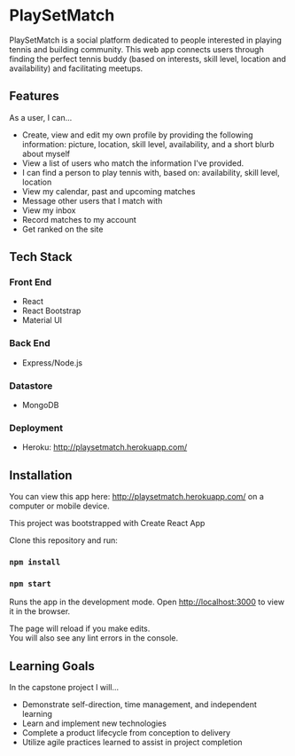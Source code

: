 # PlaySetMatch

PlaySetMatch is a social platform dedicated to people interested in playing tennis and building community. This web app connects users through finding the perfect tennis buddy (based on interests, skill level, location and availability) and facilitating meetups. 

## Features
As a user, I can... 
- Create, view and edit my own profile by providing the following information: picture, location, skill level, availability, and a short blurb about myself
- View a list of users who match the information I've provided.
- I can find a person to play tennis with, based on: availability, skill level, location 
- View my calendar, past and upcoming matches 
- Message other users that I match with
- View my inbox
- Record matches to my account 
- Get ranked on the site

## Tech Stack

### Front End
- React
- React Bootstrap
- Material UI
### Back End
- Express/Node.js
### Datastore
- MongoDB
### Deployment
- Heroku: http://playsetmatch.herokuapp.com/

## Installation

You can view this app here: http://playsetmatch.herokuapp.com/ on a computer or mobile device. 

This project was bootstrapped with Create React App

Clone this repository and run: 
### `npm install`
### `npm start`

Runs the app in the development mode.
Open [http://localhost:3000](http://localhost:3000) to view it in the browser.

The page will reload if you make edits.\
You will also see any lint errors in the console.
## Learning Goals

In the capstone project I will...
- Demonstrate self-direction, time management, and independent learning
- Learn and implement new technologies
- Complete a product lifecycle from conception to delivery
- Utilize agile practices learned to assist in project completion
